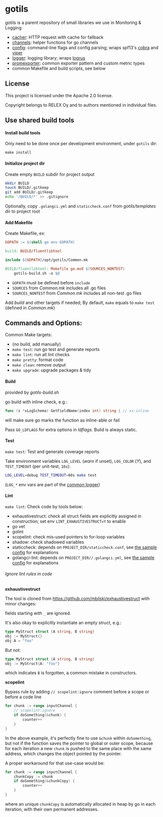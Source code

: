 # gotils

gotils is a parent repository of small libraries we use in Monitoring \& Logging

- [cacher](cacher/README.md): HTTP request with cache for fallback
- [channels](channels/README.md): helper functions for go channels
- [config](config/README.md): command-line flags and config parsing; wraps spf13's [cobra](github.com/spf13/cobra) and [viper](github.com/spf13/viper)
- [logger](logger/README.md): logging library; wraps [logrus](github.com/sirupsen/logrus)
- [promexporter](promexporter/README.md): common exporter pattern and custom metric types
- common Makefile and build scripts, see below

## License

This project is licensed under the Apache 2.0 license.

Copyright belongs to RELEX Oy and to authors mentioned in individual files.


## Use shared build tools

#### Install build tools

Only need to be done once per development environment, under `gotils` dir:

```
make install
```

#### Initialize project dir

Create empty `BUILD` subdir for project output

```bash
mkdir BUILD
touch BUILD/.gitkeep
git add BUILD/.gitkeep
echo '/BUILD/*' >> .gitignore
```

Optionally, copy `.golangci.yml` and `staticcheck.conf` from *gotils/templates* dir to project root

#### Add Makefile

Create Makefile, ex:

```makefile
GOPATH := $(shell go env GOPATH)

build: BUILD/fluentlibtool

include ${GOPATH}/opt/gotils/Common.mk

BUILD/fluentlibtool: Makefile go.mod $(SOURCES_NONTEST)
	gotils-build.sh -o $@
```

- `GOPATH` must be defined before `include`
- `SOURCES` from *Common.mk* includes all .go files
- `SOURCES_NONTEST` from *Common.mk* includes all non-test .go files

Add *build* and other targets if needed; By default, `make` equals to `make test` (defined in *Common.mk*)

## Commands and Options:

Common Make targets:

- (no build, add manually)
- `make test`: run go test and generate reports
- `make lint`: run all lint checks
- `make pretty`: format code
- `make clean`: remove output
- `make upgrade`: upgrade packages \& tidy

#### Build

provided by *gotils-build.sh*

go build with inline check, e.g.:

```go
func (s *xLogSchema) GetFieldName(index int) string { // xx:inline
```

will make sure go marks the function as inline-able or fail

Pass `GO_LDFLAGS` for extra options in *ldflags*. Build is always static.

#### Test

`make test`: Test and generate coverage reports

Take environment variables `LOG_LEVEL` (*warn* if unset), `LOG_COLOR` (*Y*), and `TEST_TIMEOUT` (per unit-test, `10s`):

```bash
LOG_LEVEL=debug TEST_TIMEOUT=60s make test
```

(`LOG_*` env vars are part of the [common logger](logger/README.md))

#### Lint

`make lint`: Check code by tools below:

- exhaustivestruct: check all struct fields are explicitly assigned in construction; set env `LINT_EXHAUSTIVESTRUCT=Y` to enable
- go vet
- golint
- scopelint: check mis-used pointers to for-loop variables
- shadow: check shadowed variables
- staticcheck: depends on `PROJECT_DIR/staticcheck.conf`, see [the sample config](templates/staticcheck.conf) for explanations
- golangci-lint: depends on `PROJECT_DIR//.golangci.yml`, see [the sample config](templates/.golangci.yml) for explanations

###### Ignore lint rules in code

**exhaustivestruct**

The tool is cloned from https://github.com/mbilski/exhaustivestruct with minor changes:

fields starting with `_` are ignored.

It's also okay to explicitly instantiate an empty struct, e.g.:
```go
type MyStruct struct {A string, B string}
obj := MyStruct{}
obj.A = "foo"
```

But not:
```go
type MyStruct struct {A string, B string}
obj := MyStruct{A: "foo"}
```

which indicates `B` is forgotten, a common mistake in constructors.

**scopelint**

Bypass rule by adding `// scopelint:ignore` comment before a scope or before a code line

```go
for chunk := range inputChannel {
    // scopelint:ignore
    if doSomething(&chunk) {
        counter++
    }
}
```

In the above example, it's perfectly fine to use `&chunk` within `doSomething`, but not if the function saves the
pointer to global or outer scope, because for each iteration a new `chunk` is pushed to the same place with the same
address, which changes the object pointed by the pointer.

A proper workaround for that use-case would be:

```go
for chunk := range inputChannel {
    chunkCopy := chunk
    if doSomething(&chunkCopy) {
        counter++
    }
}
```

where an unique `chunkCopy` is automatically allocated in heap by go in each iteration, with their own permanent
addresses.
